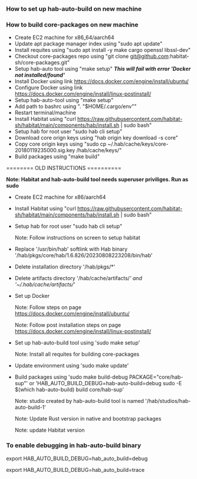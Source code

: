 ### How to set up hab-auto-build on new machine
### How to build core-packages on new machine

* Create EC2 machine for x86_64/aarch64
* Update apt package manager index using "sudo apt update"
* Install requites using "sudo apt install -y make cargo openssl libssl-dev"
* Checkout core-packages repo using "git clone git@github.com:habitat-sh/core-packages.git"
* Setup hab-auto tool using "make setup" ***This will fail with error 'Docker not installed/found'***
* Install Docker using link https://docs.docker.com/engine/install/ubuntu/
* Configure Docker using link https://docs.docker.com/engine/install/linux-postinstall/
* Setup hab-auto-tool using "make setup"
* Add path to bashrc using ". "$HOME/.cargo/env""
* Restart terminal/machine
* Install Habitat using "curl https://raw.githubusercontent.com/habitat-sh/habitat/main/components/hab/install.sh | sudo bash"
* Setup hab for root user "sudo hab cli setup"
* Download core orign keys using "hab origin key download -s core"
* Copy core origin keys using "sudo cp ~/.hab/cache/keys/core-20180119235000.sig.key /hab/cache/keys/"
* Build packages using "make build"

======== OLD INSTRUCTIONS ==========

**Note: Habitat and hab-auto-build tool needs superuser priviliges. Run as sudo**

* Create EC2 machine for x86/aarch64
* Install Habitat using "curl https://raw.githubusercontent.com/habitat-sh/habitat/main/components/hab/install.sh | sudo bash"
* Setup hab for root user "sudo hab cli setup"

  Note: Follow instructions on screen to setup habitat
* Replace '/usr/bin/hab' softlink with Hab binary '/hab/pkgs/core/hab/1.6.826/20230808223208/bin/hab'
* Delete installation directory '/hab/pkgs/*'
* Delete artifacts directory '/hab/cache/artifacts/*' and '~/.hab/cache/artifacts/*'
* Set up Docker

  Note: Follow steps on page https://docs.docker.com/engine/install/ubuntu/

  Note: Follow post installation steps on page https://docs.docker.com/engine/install/linux-postinstall/
* Set up hab-auto-build tool using 'sudo make setup'

  Note: Install all requites for building core-packages
* Update environment using 'sudo make update'
* Build packages using 'sudo make build-debug PACKAGE="core/hab-sup"' or 'HAB_AUTO_BUILD_DEBUG=hab-auto-build=debug sudo -E $(which hab-auto-build) build core/hab-sup'

  Note: studio created by hab-auto-build tool is named '/hab/studios/hab-auto-build-1'

  Note: Update Rust version in native and bootstrap packages

  Note: update Habitat version

### To enable debugging in hab-auto-build binary
export HAB_AUTO_BUILD_DEBUG=hab_auto_build=debug

export HAB_AUTO_BUILD_DEBUG=hab_auto_build=trace
